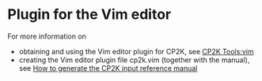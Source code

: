 # Plugin for the Vim editor

For more information on

- obtaining and using the Vim editor plugin for CP2K, see
  [CP2K Tools:vim](https://www.cp2k.org/tools:vim)
- creating the Vim editor plugin file cp2k.vim (together with the manual), see
  [How to generate the CP2K input reference manual](https://manual.cp2k.org/trunk/generate_manual_howto.html)
